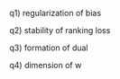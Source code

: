 q1) regularization of bias 

q2) stability of ranking loss

q3) formation of dual

q4) dimension of w

